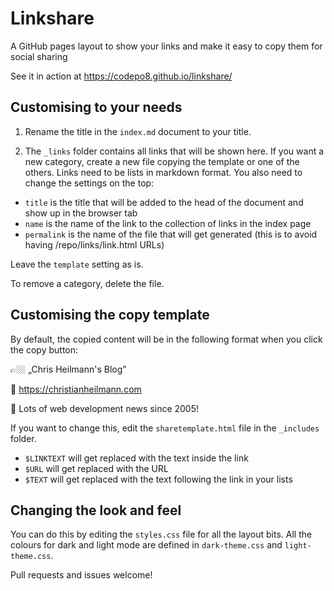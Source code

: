 # Linkshare

A GitHub pages layout to show your links and make it easy to copy them for social sharing

See it in action at https://codepo8.github.io/linkshare/

## Customising to your needs

1. Rename the title in the `index.md` document to your title.

2. The `_links` folder contains all links that will be shown here. If you want a new category, create a new file copying the template or one of the others. Links need to be lists in markdown format. You also need to change the settings on the top:

* `title` is the title that will be added to the head of the document and show up in the browser tab
* `name` is the name of the link to the collection of links in the index page
* `permalink` is the name of the file that will get generated (this is to avoid having /repo/links/link.html URLs)

Leave the `template` setting as is. 

To remove a category, delete the file. 

## Customising the copy template

By default, the copied content will be in the following format when you click the copy button:

👉🏼 „Chris Heilmann's Blog”

🔗 https://christianheilmann.com

💬 Lots of web development news since 2005!

If you want to change this, edit the `sharetemplate.html` file in the `_includes` folder.

* `$LINKTEXT` will get replaced with the text inside the link
* `$URL` will get replaced with the URL
* `$TEXT` will get replaced with the text following the link in your lists

## Changing the look and feel 

You can do this by editing the `styles.css` file for all the layout bits. All the colours for dark and light mode are defined in `dark-theme.css` and `light-theme.css`.

Pull requests and issues welcome!

